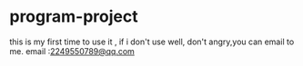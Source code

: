 # program-project
this is my first time to use it , if i don't use well, don't angry,you can email to me. email :2249550789@qq.com
